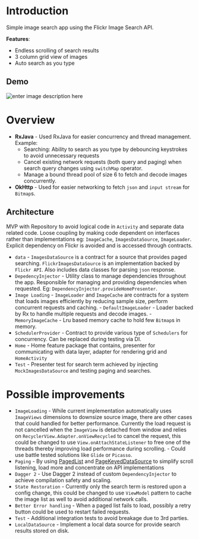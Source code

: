 # Introduction

Simple image search app using the Flickr Image Search API. 

**Features**:
 - Endless scrolling of search results
 - 3 column grid view of images
 - Auto search as you type

## Demo
![enter image description here](https://github.com/arunkumar9t2/flickr-sample/raw/master/art/FlickrAppDemo.gif)

# Overview


 - **RxJava** - Used RxJava for easier concurrency and thread management. 
	Example:
	 - Searching: Ability to search as you type by debouncing keystrokes to avoid unnecessary requests
	 - Cancel existing network requests (both query and paging) when search query changes using `switchMap` operator.
	 - Manage a bound thread pool of size 6 to fetch and decode images concurrently.
 - **OkHttp** - Used for easier networking to fetch `json` and `input stream` for `Bitmap`s.

## Architecture
MVP with Repository to avoid logical code in `Activity` and separate data related code. Loose coupling by making code dependent on interfaces rather than implementations eg: `ImageCache`, `ImagesDataSource`, `ImageLoader`. Explicit dependency on Flickr is avoided and is accessed through contracts.

 - `data` - `ImagesDataSource` is a contract for a source that provides paged searching. `FlickrImagesDataSource` is an implementation backed by `Flickr API`. Also includes data classes for parsing `json` response.
 - `DepedencyInjector` - Utility class to manage dependencies throughout the app. Responsible for managing and providing dependencies when requested. Eg: `DependencyInjector.provideHomePresenter`.
 - `Image Loading` - `ImageLoader` and `ImageCache` are contracts for a system that loads images efficiently by reducing sample size, perform concurrent requests and caching.
		 - `DefaultImageLoader` - Loader backed by Rx to handle multiple requests and decode images.
		 - `MemoryImageCache` - Lru based memory cache to hold few `Bitmap`s in memory.
 - `SchedulerProvider` - Contract to provide various type of `Schedulers` for concurrency. Can be replaced during testing via DI.
 - `Home` - Home feature package that contains, presenter for communicating with data layer, adapter for rendering grid and `HomeActivity`
 - `Test` - Presenter test for search term achieved by injecting `MockImagesDataSource` and testing paging and searches.

# Possible improvements

- `ImageLoading`
		- While current implementation automatically uses `ImageViews` dimensions to downsize source image, there are other cases that could handled for better performance. Currently the load request is not cancelled when the `ImageView` is detached from window and relies on `RecyclerView.Adapter.onViewRecycled` to cancel the request, this could be changed to use `View.onAttachStateListener` to free one of the threads thereby improving load performance during scrolling.
		- Could use battle tested solutions like `Glide` or `Picasso`.
- `Paging`
		- By using [PagedList](https://developer.android.com/reference/android/arch/paging/PagedList) and [PageKeyedDataSource](https://developer.android.com/reference/android/arch/paging/PageKeyedDataSource) to simplify scroll listening, load more and concentrate on API implementations
- `Dagger 2` 
		- Use Dagger 2 instead of custom `DependencyInjector` to achieve compilation safety and scaling.
- `State Restoration`
		- Currently only the search term is restored upon a config change, this could be changed to use `ViewModel` pattern to cache the image list as well to avoid additional network calls.
- `Better Error handling` 
		- When a paged list fails to load, possibly a retry button could be used to restart failed requests.
- `Test` - Additional integration tests to avoid breakage due to 3rd parties.
- `LocalDataSource` - Implement a local data source for provide search results stored on disk.
